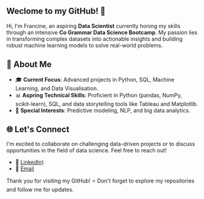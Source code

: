 ## Weclome to my GitHub! 🚀

Hi, I'm Francine, an aspiring **Data Scientist** currently honing my skills through an intensive **Co Grammar Data Science Bootcamp**. My passion lies in transforming complex datasets into actionable insights and building robust machine learning models to solve real-world problems. 

## 🌟 About Me
- 🎓 **Current Focus**: Advanced projects in Python, SQL, Machine Learning, and Data Visualisation.
- 📊 **Aspring Technical Skills**: Proficient in Python (pandas, NumPy, scikit-learn), SQL, and data storytelling tools like Tableau and Matplotlib.
- 🤖 **Special Interests**: Predictive modeling, NLP, and big data analytics.


## 🌐 Let's Connect
I'm excited to collaborate on challenging data-driven projects or to discuss opportunities in the field of data science. Feel free to reach out!
- 💼 [LinkedIn](https://www.linkedin.com/in/francinekayombo/))
- 📧 [Email](mailto:franscinekay@gmail.com)

Thank you for visiting my GitHub! ⭐ Don't forget to explore my repositories and follow me for updates.



